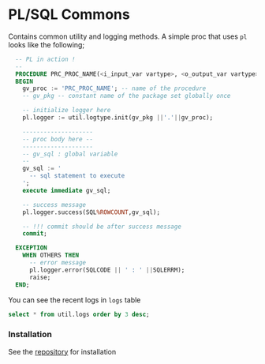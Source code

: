 # PL/SQL Commons

  Contains common utility and logging methods.
  A simple proc that uses `pl` looks like the following;

```sql
  -- PL in action !
  --
  PROCEDURE PRC_PROC_NAME(<i_input_var vartype>, <o_output_var vartype> ) IS
  BEGIN
    gv_proc := 'PRC_PROC_NAME'; -- name of the procedure
    -- gv_pkg -- constant name of the package set globally once

    -- initialize logger here
    pl.logger := util.logtype.init(gv_pkg ||'.'||gv_proc);

    --------------------
    -- proc body here --
    --------------------
    -- gv_sql : global variable
    --
    gv_sql := '
      -- sql statement to execute
    ';
    execute immediate gv_sql;

    -- success message
    pl.logger.success(SQL%ROWCOUNT,gv_sql);

    -- !!! commit should be after success message
    commit;

  EXCEPTION
    WHEN OTHERS THEN
      -- error message
      pl.logger.error(SQLCODE || ' : ' ||SQLERRM);
      raise;
  END;
```

You can see the recent logs in `logs` table
```sql
select * from util.logs order by 3 desc;
```

### Installation

See the [repository](https://github.com/bluecolor/pl) for installation